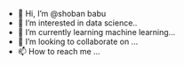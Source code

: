 - 👋 Hi, I’m @shoban babu
- 👀 I’m interested in data science..
- 🌱 I’m currently learning machine learning...
- 💞️ I’m looking to collaborate on ...
- 📫 How to reach me ...

<!---
9133532784/9133532784 is a ✨ special ✨ repository because its `README.md` (this file) appears on your GitHub profile.
You can click the Preview link to take a look at your changes.
--->
